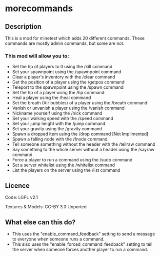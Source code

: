 # morecommands

## Description
This is a mod for minetest which adds 20 different commands.
These commands are mostly admin commands, but some are not.

### This mod will allow you to:

  * Set the hp of players to 0 using the /kill command
  * Set your spawnpoint using the /spawnpoint command
  * Clear a player's inventory with the /clear command
  * Get the position of a player using the /getpos command
  * Teleport to the spawnpoint using the /spawn command
  * Set the hp of a player using the /hp command
  * Heal a player using the /heal command
  * Set the breath  (Air bubbles) of a player using the /breath command
  * Vanish or unvanish a player using the /vanish command
  * Nickname yourself using the /nick command
  * Set your walking speed with the /speed command
  * Set your jump height with the /jump command
  * Set your gravity using the /gravity command
  * Spawn a dropped item using the /drop command [Not Implimented]
  * Spawn a falling node with the /fnode command
  * Tell someone something without the header with the /tellraw command
  * Say something to the whole server without a header using the /sayraw command
  * Force a player to run a command using the /sudo command
  * Set a server whitelist using the /whitelist command
  * List the players on the server using the /list command

## Licence
Code: LGPL v2.1

Textures & Models: CC-BY 3.0 Unported

## What else can this do?
  * This uses the "enable_command_feedback" setting to send a message to everyone when someone runs a command.
  * This also uses the "enable_forced_command_feedback" setting to tell the server when someone forces another
      player to run a command.
